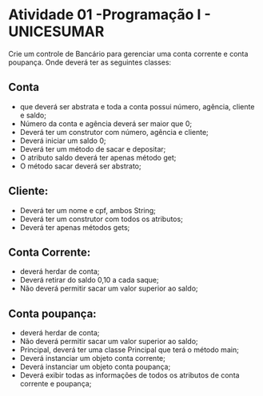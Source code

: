 # Atividade 01 -Programação I - UNICESUMAR

Crie um controle de Bancário para gerenciar uma conta corrente e conta poupança. Onde deverá ter as seguintes classes:
## Conta
- que deverá ser abstrata e toda a conta possui número, agência, cliente e saldo;
- Número da conta e agência deverá ser maior que 0;
- Deverá ter um construtor com número, agência e cliente;
- Deverá iniciar um saldo 0;
- Deverá ter um método de sacar e depositar;
- O atributo saldo deverá ter apenas método get;
- O método sacar deverá ser abstrato;

## Cliente:
- Deverá ter um nome e cpf, ambos String;
- Deverá ter um construtor com todos os atributos;
- Deverá ter apenas métodos gets;

## Conta Corrente:
- deverá herdar de conta;
- Deverá retirar do saldo 0,10 a cada saque;
- Não deverá permitir sacar um valor superior ao saldo;

## Conta poupança: 
- deverá herdar de conta;
- Não deverá permitir sacar um valor superior ao saldo;
- Principal, deverá ter uma classe Principal que terá o método main;
- Deverá instanciar um objeto conta corrente;
- Deverá instanciar um objeto conta poupança;
- Deverá exibir todas as informações de todos os atributos de conta corrente e poupança;
